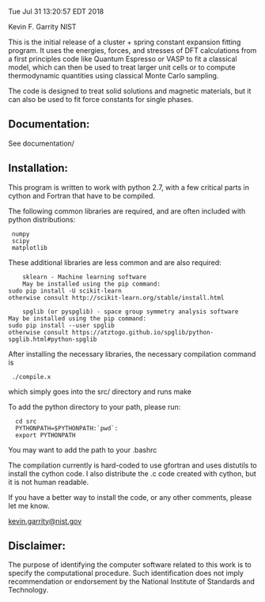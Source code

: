 Tue Jul 31 13:20:57 EDT 2018

Kevin F. Garrity
NIST

This is the initial release of a cluster + spring constant expansion
fitting program. It uses the energies, forces, and stresses of DFT
calculations from a first principles code like Quantum Espresso or
VASP to fit a classical model, which can then be used to treat larger
unit cells or to compute thermodynamic quantities using classical Monte
Carlo sampling.

The code is designed to treat solid solutions and magnetic materials,
but it can also be used to fit force constants for single phases.

Documentation:
-------------

See documentation/

Installation:
-------------

This program is written to work with python 2.7, with a few critical
parts in cython and Fortran that have to be compiled.

The following common libraries are required, and are often included
with python distributions:

     numpy
     scipy
     matplotlib

These additional libraries are less common and are also required:

        sklearn - Machine learning software
      	May be installed using the pip command:
	sudo pip install -U scikit-learn
	otherwise consult http://scikit-learn.org/stable/install.html

        spglib (or pyspglib) - space group symmetry analysis software
	May be installed using the pip command:
	sudo pip install --user spglib
	otherwise consult https://atztogo.github.io/spglib/python-spglib.html#python-spglib

After installing the necessary libraries, the necessary compilation command is

     ./compile.x

which simply goes into the src/ directory and runs make

To add the python directory to your path, please run:

      cd src
      PYTHONPATH=$PYTHONPATH:`pwd`:
      export PYTHONPATH

You may want to add the path to your .bashrc

The compilation currently is hard-coded to use gfortran and uses
distutils to install the cython code.  I also distribute the .c code
created with cython, but it is not human readable.

If you have a better way to install the code, or any other comments, please let me know.

kevin.garrity@nist.gov


Disclaimer:
-------------

The purpose of identifying the computer software related to this work is to
specify the computational procedure. Such identification does not
imply recommendation or endorsement by the National Institute of
Standards and Technology.
